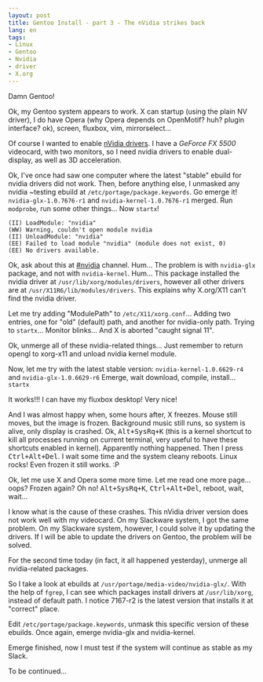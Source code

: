 ```yaml
---
layout: post
title: Gentoo Install - part 3 - The nVidia strikes back
lang: en
tags:
- Linux
- Gentoo
- Nvidia
- driver
- X.org
---
```


Damn Gentoo!


Ok, my Gentoo system appears to work. X can startup (using the plain NV driver), I do have Opera (why Opera depends on OpenMotif? huh? plugin interface? ok), screen, fluxbox, vim, mirrorselect…

Of course I wanted to enable [nVidia drivers](http://www.nvidia.com/object/unix.html). I have a _GeForce FX 5500_ videocard, with two monitors, so I need nvidia drivers to enable dual-display, as well as 3D acceleration.

Ok, I've once had saw one computer where the latest "stable" ebuild for nvidia drivers did not work. Then, before anything else, I unmasked any nvidia ~testing ebuild at `/etc/portage/package.keywords`. Go emerge it! `nvidia-glx-1.0.7676-r1` and `nvidia-kernel-1.0.7676-r1` merged. Run `modprobe`, run some other things… Now `startx`!

    (II) LoadModule: "nvidia"
    (WW) Warning, couldn't open module nvidia
    (II) UnloadModule: "nvidia"
    (EE) Failed to load module "nvidia" (module does not exist, 0)
    (EE) No drivers available.

Ok, ask about this at [#nvidia](irc://irc.freenode.org/nvidia) channel. Hum… The problem is with `nvidia-glx` package, and not with `nvidia-kernel`. Hum… This package installed the nvidia driver at `/usr/lib/xorg/modules/drivers`, however all other drivers are at `/usr/X11R6/lib/modules/drivers`. This explains why X.org/X11 can't find the nvidia driver.

Let me try adding "ModulePath" to `/etc/X11/xorg.conf`… Adding two entries, one for "old" (default) path, and another for nvidia-only path. Trying to `startx`… Monitor blinks… And X is aborted "caught signal 11".

Ok, unmerge all of these nvidia-related things… Just remember to return opengl to xorg-x11 and unload nvidia kernel module.

Now, let me try with the latest stable version: `nvidia-kernel-1.0.6629-r4` and `nvidia-glx-1.0.6629-r6`
Emerge, wait download, compile, install…
`startx`

It works!!! I can have my fluxbox desktop! Very nice!

And I was almost happy when, some hours after, X freezes. Mouse still moves, but the image is frozen. Background music still runs, so system is alive, only display is crashed. Ok, <kbd>Alt+SysRq+K</kbd> (this is a kernel shortcut to kill all processes running on current terminal, very useful to have these shortcuts enabled in kernel). Apparently nothing happened. Then I press <kbd>Ctrl+Alt+Del</kbd>. I wait some time and the system cleany reboots. Linux rocks! Even frozen it still works. :P

Ok, let me use X and Opera some more time. Let me read one more page… oops? Frozen again? Oh no! <kbd>Alt+SysRq+K</kbd>, <kbd>Ctrl+Alt+Del</kbd>, reboot, wait, wait…

I know what is the cause of these crashes. This nVidia driver version does not work well with my videocard. On my Slackware system, I got the same problem. On my Slackware system, however, I could solve it by updating the drivers. If I will be able to update the drivers on Gentoo, the problem will be solved.

For the second time today (in fact, it all happened yesterday), unmerge all nvidia-related packages.

So I take a look at ebuilds at `/usr/portage/media-video/nvidia-glx/`. With the help of `fgrep`, I can see which packages install drivers at `/usr/lib/xorg`, instead of default path. I notice 7167-r2 is the latest version that installs it at "correct" place.

Edit `/etc/portage/package.keywords`, unmask this specific version of these ebuilds. Once again, emerge nvidia-glx and nvidia-kernel.

Emerge finished, now I must test if the system will continue as stable as my Slack.

To be continued…

